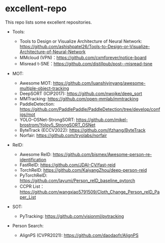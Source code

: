 # excellent-repo
This repo lists some excellent repositories.

- Tools:
  - Tools to Design or Visualize Architecture of Neural Network: https://github.com/ashishpatel26/Tools-to-Design-or-Visualize-Architecture-of-Neural-Network
  - MMcloud (VPN)：https://github.com/cxmforever/notice-board
  - Misread t-SNE：https://github.com/distillpub/post--misread-tsne

- MOT:
  - Awesome MOT: https://github.com/luanshiyinyang/awesome-multiple-object-tracking
  - DeepSORT (ICIP2017): https://github.com/nwojke/deep_sort
  - MMTracking: https://github.com/open-mmlab/mmtracking
  - PaddleDetection: https://github.com/PaddlePaddle/PaddleDetection/tree/develop/configs/mot
  - YOLO-OSNet-StrongSORT: https://github.com/mikel-brostrom/Yolov5_StrongSORT_OSNet
  - ByteTrack (ECCV2022): https://github.com/ifzhang/ByteTrack
  - Norfair: https://github.com/tryolabs/norfair

- ReID: 
  - Awesome ReID: https://github.com/bismex/Awesome-person-re-identification
  - FastReID: https://github.com/JDAI-CV/fast-reid
  - TorchReID: https://github.com/KaiyangZhou/deep-person-reid
  - PyTorchReID: https://github.com/layumi/Person_reID_baseline_pytorch
  - CCPR List：https://github.com/wangxiao5791509/Cloth_Change_Person_reID_Paper_List

- SOT:
  - PyTracking: https://github.com/visionml/pytracking

- Person Search:
  - AlignPS (CVPR2021): https://github.com/daodaofr/AlignPS
